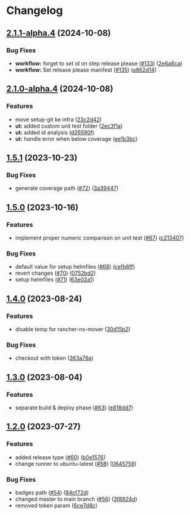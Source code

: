 # Changelog

## [2.1.1-alpha.4](https://github.com/kitabisa/composite-actions/compare/v2.1.0-alpha.4...v2.1.1-alpha.4) (2024-10-08)


### Bug Fixes

* **workflow:** forget to set id on step release please ([#133](https://github.com/kitabisa/composite-actions/issues/133)) ([2e6a6ca](https://github.com/kitabisa/composite-actions/commit/2e6a6ca25072d2e822c2bdb186eaec0d63042f80))
* **workflow:** Set release please manifest ([#135](https://github.com/kitabisa/composite-actions/issues/135)) ([a862d14](https://github.com/kitabisa/composite-actions/commit/a862d14f13259d88580386b1bbe51b8b8527f0f3))

## [2.1.0-alpha.4](https://github.com/kitabisa/composite-actions/compare/v2.0.0-alpha.4...v2.1.0-alpha.4) (2024-10-08)


### Features

* move setup-git ke infra ([23c2d42](https://github.com/kitabisa/composite-actions/commit/23c2d42dcebe1f9e9f9ef9112038aab462c2d0e5))
* **ut:** added custom unit test folder ([2ec3f1a](https://github.com/kitabisa/composite-actions/commit/2ec3f1aa32fd47e3dd2f3e3d7c1e5e4464629fef))
* **ut:** added id analysis ([d26590f](https://github.com/kitabisa/composite-actions/commit/d26590f37043d0c1e8bd6c404b9d7ef425b825a4))
* **ut:** handle error when below coverage ([ee1b3bc](https://github.com/kitabisa/composite-actions/commit/ee1b3bcdfe5d9691dcf85f331af67558bc99638b))

## [1.5.1](https://github.com/kitabisa/composite-actions/compare/v1.5.0...v1.5.1) (2023-10-23)


### Bug Fixes

* generate coverage path ([#72](https://github.com/kitabisa/composite-actions/issues/72)) ([3a39447](https://github.com/kitabisa/composite-actions/commit/3a39447afa68a3e1c90beb0c6b7fcd5c0881955f))

## [1.5.0](https://github.com/kitabisa/composite-actions/compare/v1.4.0...v1.5.0) (2023-10-16)


### Features

* implement proper numeric comparison on unit test ([#67](https://github.com/kitabisa/composite-actions/issues/67)) ([c213407](https://github.com/kitabisa/composite-actions/commit/c2134071364cd1b5c390c2b8afe30c996c7a700e))


### Bug Fixes

* default value for setup helmfiles ([#68](https://github.com/kitabisa/composite-actions/issues/68)) ([cefb6ff](https://github.com/kitabisa/composite-actions/commit/cefb6ff34548dc6c698edf81c5bbbb34ee6cd807))
* revert changes ([#70](https://github.com/kitabisa/composite-actions/issues/70)) ([0752bd2](https://github.com/kitabisa/composite-actions/commit/0752bd2ab901230dd2a29b39aa68c2df86f4f382))
* setup helmfiles ([#71](https://github.com/kitabisa/composite-actions/issues/71)) ([63e02a1](https://github.com/kitabisa/composite-actions/commit/63e02a1774d5cdf6b9458ee4e8625d0856a6ee5f))

## [1.4.0](https://github.com/kitabisa/composite-actions/compare/v1.3.0...v1.4.0) (2023-08-24)


### Features

* disable temp for rancher-ns-mover ([30d15b2](https://github.com/kitabisa/composite-actions/commit/30d15b2d997735f93733f43b64097dc8e569a81a))


### Bug Fixes

* checkout with token ([363a76a](https://github.com/kitabisa/composite-actions/commit/363a76ac680c76b7c29554c716913f1bf15dff76))

## [1.3.0](https://github.com/kitabisa/composite-actions/compare/v1.2.0...v1.3.0) (2023-08-04)


### Features

* separate build & deploy phase ([#63](https://github.com/kitabisa/composite-actions/issues/63)) ([e818dd7](https://github.com/kitabisa/composite-actions/commit/e818dd75b4d603774bf7d8e1ea44854718537deb))

## [1.2.0](https://github.com/kitabisa/composite-actions/compare/v1.1.0...v1.2.0) (2023-07-27)


### Features

* added release type ([#60](https://github.com/kitabisa/composite-actions/issues/60)) ([b0e1576](https://github.com/kitabisa/composite-actions/commit/b0e1576625ce8c481c1dae9ef12708567c707c3f))
* change runner to ubuntu-latest ([#58](https://github.com/kitabisa/composite-actions/issues/58)) ([0645759](https://github.com/kitabisa/composite-actions/commit/0645759a513ffd410ef39a47000fd6dc0870b1d7))


### Bug Fixes

* badges path ([#54](https://github.com/kitabisa/composite-actions/issues/54)) ([84cf72d](https://github.com/kitabisa/composite-actions/commit/84cf72de99605c9a1e0ea0839452cfc720a84ff1))
* changed master to main branch ([#56](https://github.com/kitabisa/composite-actions/issues/56)) ([3f8824d](https://github.com/kitabisa/composite-actions/commit/3f8824d2333ff369b3c4415da16d9a51aae4c4ea))
* removed token param ([6ce7d8c](https://github.com/kitabisa/composite-actions/commit/6ce7d8c0af9affa00f42a071f81c90bdbd521dca))
